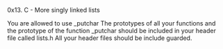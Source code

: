 0x13. C - More singly linked lists

You are allowed to use _putchar
The prototypes of all your functions and the prototype of the function _putchar should be included in your header file called lists.h
All your header files should be include guarded.
